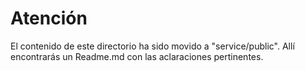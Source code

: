 # Atención
El contenido de este directorio ha sido movido a "service/public". Allí encontrarás un Readme.md con las aclaraciones pertinentes.